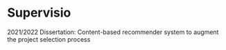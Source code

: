 # Supervisio
2021/2022 Dissertation: Content-based recommender system to augment the project selection process
